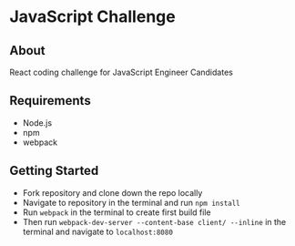 # JavaScript Challenge

## About
React coding challenge for JavaScript Engineer Candidates

## Requirements
- Node.js
- npm
- webpack

## Getting Started
- Fork repository and clone down the repo locally
- Navigate to repository in the terminal and run ``npm install``
- Run ``webpack`` in the terminal to create first build file
- Then run ``webpack-dev-server --content-base client/ --inline`` in the terminal and navigate to ``localhost:8080``
